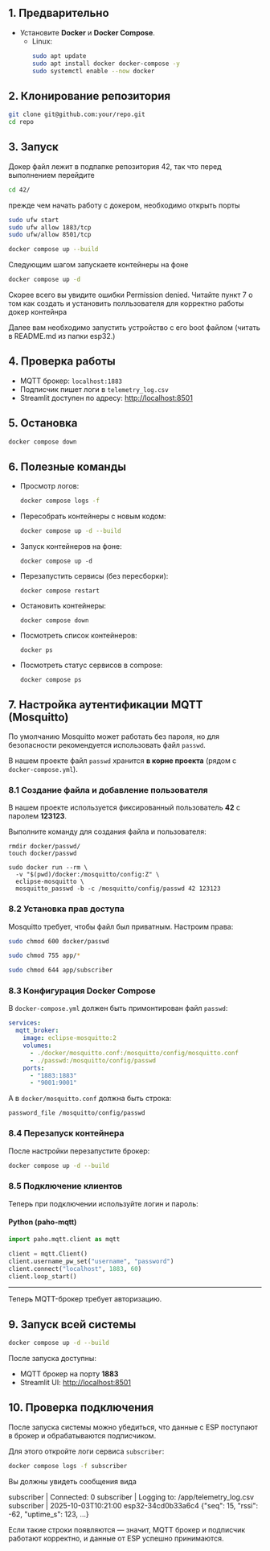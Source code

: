 ## 1. Предварительно
- Установите **Docker** и **Docker Compose**.  
  - Linux:  
    ```bash
    sudo apt update
    sudo apt install docker docker-compose -y
    sudo systemctl enable --now docker
    ```

## 2. Клонирование репозитория
```bash
git clone git@github.com:your/repo.git
cd repo
```

## 3. Запуск
Докер файл лежит в подпапке репозитория 42, так что перед выполнением
перейдите 
```bash
cd 42/
```

прежде чем начать работу с докером, необходимо открыть порты

```bash
sudo ufw start
sudo ufw allow 1883/tcp
sudo ufw/allow 8501/tcp
```

```bash
docker compose up --build
```

Следующим шагом запускаете контейнеры на фоне

```bash
docker compose up -d
```

Скорее всего вы увидите ошибки Permission denied. Читайте пункт 7 о том как создать и установить полльзователя для корректно работы докер контейнра

Далее вам необходимо запустить устройство с его boot файлом (читать в README.md из папки esp32.)


## 4. Проверка работы
- MQTT брокер: `localhost:1883`
- Подписчик пишет логи в `telemetry_log.csv`
- Streamlit доступен по адресу: [http://localhost:8501](http://localhost:8501)

## 5. Остановка
```bash
docker compose down
```

## 6. Полезные команды
- Просмотр логов:
  ```bash
  docker compose logs -f
  ```
- Пересобрать контейнеры с новым кодом:
  ```bash
  docker compose up -d --build
  ```
- Запуск контейнеров на фоне:
  ```
  docker compose up -d
  ```
- Перезапустить сервисы (без пересборки):
  ```
  docker compose restart
  ```
- Остановить контейнеры:
  ```
  docker compose down
  ```
- Посмотреть список контейнеров:
  ```
  docker ps
  ```
- Посмотреть статус сервисов в compose:
  ```
  docker compose ps
  ```


## 7. Настройка аутентификации MQTT (Mosquitto)

По умолчанию Mosquitto может работать без пароля, но для безопасности рекомендуется использовать файл `passwd`.

В нашем проекте файл `passwd` хранится **в корне проекта** (рядом с `docker-compose.yml`).

### 8.1 Создание файла и добавление пользователя
В нашем проекте используется фиксированный пользователь **42** с паролем **123123**.

Выполните команду для создания файла и пользователя:

```
rmdir docker/passwd/
touch docker/passwd
```

```
sudo docker run --rm \
  -v "$(pwd)/docker:/mosquitto/config:Z" \
  eclipse-mosquitto \
  mosquitto_passwd -b -c /mosquitto/config/passwd 42 123123
```


### 8.2 Установка прав доступа
Mosquitto требует, чтобы файл был приватным. Настроим права:

```bash
sudo chmod 600 docker/passwd
```

```bash
sudo chmod 755 app/*
```

```bash
sudo chmod 644 app/subscriber
```

### 8.3 Конфигурация Docker Compose
В `docker-compose.yml` должен быть примонтирован файл `passwd`:

```yaml
services:
  mqtt_broker:
    image: eclipse-mosquitto:2
    volumes:
      - ./docker/mosquitto.conf:/mosquitto/config/mosquitto.conf
      - ./passwd:/mosquitto/config/passwd
    ports:
      - "1883:1883"
      - "9001:9001"
```

А в `docker/mosquitto.conf` должна быть строка:

```
password_file /mosquitto/config/passwd
```

### 8.4 Перезапуск контейнера
После настройки перезапустите брокер:

```bash
docker compose up -d --build
```

### 8.5 Подключение клиентов
Теперь при подключении используйте логин и пароль:

#### Python (paho-mqtt)
```python
import paho.mqtt.client as mqtt

client = mqtt.Client()
client.username_pw_set("username", "password")
client.connect("localhost", 1883, 60)
client.loop_start()
```

---

Теперь MQTT-брокер требует авторизацию.  

## 9. Запуск всей системы

```bash
docker compose up -d --build
```

После запуска доступны:
- MQTT брокер на порту **1883**
- Streamlit UI: [http://localhost:8501](http://localhost:8501)

## 10. Проверка подключения

После запуска системы можно убедиться, что данные с ESP поступают в брокер и обрабатываются подписчиком.

Для этого откройте логи сервиса `subscriber`:

```bash
docker compose logs -f subscriber
```

Вы должны увидеть сообщения вида

subscriber  | Connected: 0
subscriber  | Logging to: /app/telemetry_log.csv
subscriber  | 2025-10-03T10:21:00 esp32-34cd0b33a6c4 {"seq": 15, "rssi": -62, "uptime_s": 123, ...}

Если такие строки появляются — значит, MQTT брокер и подписчик работают корректно, и данные от ESP успешно принимаются.

